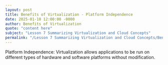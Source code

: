 ```yaml
---
layout: post
title: Benefits of Virtualization - Platform Independence
date: 2025-01-10 12:00:00 -0000
author: Benefits of Virtualization
quote: "content here"
subject: "Lesson 7 Summarizing Virtualization and Cloud Concepts"
permalink: "/Lesson 7 Summarizing Virtualization and Cloud Concepts/Benefits of Virtualization/Benefits of Virtualization - Platform Independence"
---
```


Platform Independence: Virtualization allows applications to be run on different types of hardware and software platforms without modification.
